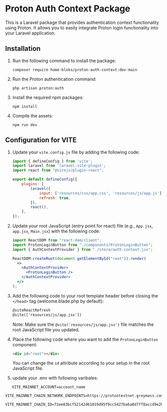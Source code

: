 # Proton Auth Context Package

This is a Laravel package that provides authentication context functionality using Proton. It allows you to easily integrate Proton login functionality into your Laravel application.

## Installation

1. Run the following command to install the package:

   ```shell
   composer require home-bloks/proton-auth-context:dev-main
   ```

2. Run the Proton authentication command:

   ```shell
   php artisan proton:auth
   ```

3. Install the required npm packages:

   ```shell
   npm install
   ```

4. Compile the assets:

   ```shell
   npm run dev
   ```

## Configuration for VITE

1. Update your `vite.config.js` file by adding the following code:

   ```javascript
   import { defineConfig } from 'vite';
   import laravel from 'laravel-vite-plugin';
   import react from "@vitejs/plugin-react";

   export default defineConfig({
       plugins: [
           laravel({
               input: ['resources/css/app.css', 'resources/js/app.js'],
               refresh: true,
           }),
           react(),
       ],
   });
   ```

2. Update your root JavaScript (entry point for react) file (e.g., `App.jsx`, `app.jsx`, `Main.jsx`) with the following code:

   ```jsx
   import ReactDOM from "react-dom/client";
   import ProtonLoginButton from "./components/ProtonLoginButton";
   import { AuthContextProvider } from "./store/auth.context.jsx";

   ReactDOM.createRoot(document.getElementById("root")).render(
     <>
       <AuthContextProvider>
         <ProtonLoginButton />
       </AuthContextProvider>
     </>
   );
   ```

3. Add the following code to your root template header before closing the `</head>` tag (welcome.blade.php by default):

   ```html
   @viteReactRefresh
   @vite(['resources/js/app.jsx'])
   ```

   Note: Make sure the `@vite('resources/js/app.jsx')` file matches the root JavaScript file you updated.

4. Place the following code where you want to add the `ProtonLoginButton` component:

   ```html
   <div id="root"></div>
   ```

   You can change the `id` attribute according to your setup in the root JavaScript file.
   
 5. update your .env with following varibales:
   ```
      VITE_MAINNET_ACCOUNT=account_name
      VITE_MAINNET_CHAIN_NETWORK_ENDPOINTS=https://protontestnet.greymass.com
      VITE_MAINNET_CHAIN_ID=71ee83bcf52142d61019d95f9cc5427ba6a0d7ff8accd9e2088ae2abeaf3d3dd
   ```
